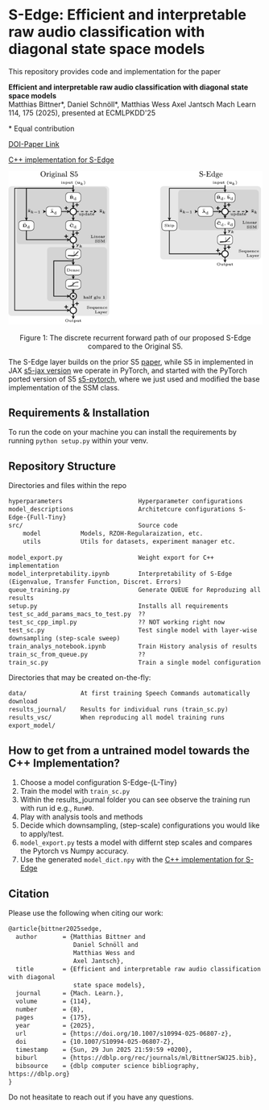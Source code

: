 # S-Edge: Efficient and interpretable raw audio classification with diagonal state space models

This repository provides code and implementation for the paper

**Efficient and interpretable raw audio classification with diagonal state space models**  
Matthias Bittner\*, Daniel Schnöll\*, Matthias Wess Axel Jantsch 
Mach Learn 114, 175 (2025), presented at ECMLPKDD'25 

\* Equal contribution

[DOI-Paper Link](https://doi.org/10.1007/s10994-025-06807-z)  

[C++ implementation for S-Edge](https://github.com/embedded-machine-learning/Cpp-NN)  

![](./figures/S5_vs_SEdge.png)
<p style="text-align: center;">
Figure 1: The discrete recurrent forward path of our proposed S-Edge compared to the Original S5.
</p>

The S-Edge layer builds on the prior S5 [paper](https://arxiv.org/abs/2208.04933), while S5 in implemented in JAX [s5-jax version](https://github.com/lindermanlab/S5) we operate in PyTorch, and started with the PyTorch ported version of S5 [s5-pytorch](https://github.com/i404788/s5-pytorch), where we just used and modified the base implementation of the SSM class.

## Requirements & Installation
To run the code on your machine you can install the requirements by running
`python setup.py` within your venv.

## Repository Structure
Directories and files within the repo
```
hyperparameters                     Hyperparameter configurations
model_descriptions                  Architetcure configurations S-Edge-{Full-Tiny}
src/                                Source code
    model           Models, RZOH-Regularaization, etc.
    utils           Utils for datasets, experiment manager etc.

model_export.py                     Weight export for C++ implementation 
model_interpretability.ipynb        Interpretability of S-Edge (Eigenvalue, Transfer Function, Discret. Errors)  
queue_training.py                   Generate QUEUE for Reproduzing all results 
setup.py                            Installs all requirements
test_sc_add_params_macs_to_test.py  ??
test_sc_cpp_impl.py                 ?? NOT working right now
test_sc.py                          Test single model with layer-wise downsampling (step-scale sweep)
train_analys_notebook.ipynb         Train History analysis of results
train_sc_from_queue.py              ??
train_sc.py                         Train a single model configuration
```

Directories that may be created on-the-fly:
```
data/               At first training Speech Commands automatically download
results_journal/    Results for individual runs (train_sc.py)       
results_vsc/        When reproducing all model training runs
export_model/       
```

## How to get from a untrained model towards the C++ Implementation?

1. Choose a model configuration S-Edge-{L-Tiny}
2. Train the model with `train_sc.py`
3. Within the results_journal folder you can see observe the training run with run id e.g., `Run#0`.
4. Play with analysis tools and methods
5. Decide which downsampling, (step-scale) configurations you would like to apply/test.
6. `model_export.py` tests a model with differnt step scales and compares the Pytorch vs Numpy accuracy.
7. Use the generated `model_dict.npy` with the [C++ implementation for S-Edge](https://github.com/embedded-machine-learning/Cpp-NN)  


## Citation
Please use the following when citing our work:
```
@article{bittner2025sedge,
  author       = {Matthias Bittner and
                  Daniel Schnöll and
                  Matthias Wess and
                  Axel Jantsch},
  title        = {Efficient and interpretable raw audio classification with diagonal
                  state space models},
  journal      = {Mach. Learn.},
  volume       = {114},
  number       = {8},
  pages        = {175},
  year         = {2025},
  url          = {https://doi.org/10.1007/s10994-025-06807-z},
  doi          = {10.1007/S10994-025-06807-Z},
  timestamp    = {Sun, 29 Jun 2025 21:59:59 +0200},
  biburl       = {https://dblp.org/rec/journals/ml/BittnerSWJ25.bib},
  bibsource    = {dblp computer science bibliography, https://dblp.org}
}
```

Do not heasitate to reach out if you have any questions.